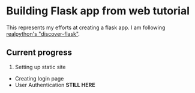 # Building Flask app from web tutorial

This represents my efforts at creating a flask app. I am following [realpython's "discover-flask"](https://github.com/realpython/discover-flask).

## Current progress

1. Setting up static site
* Creating login page
* User Authentication **STILL HERE**
